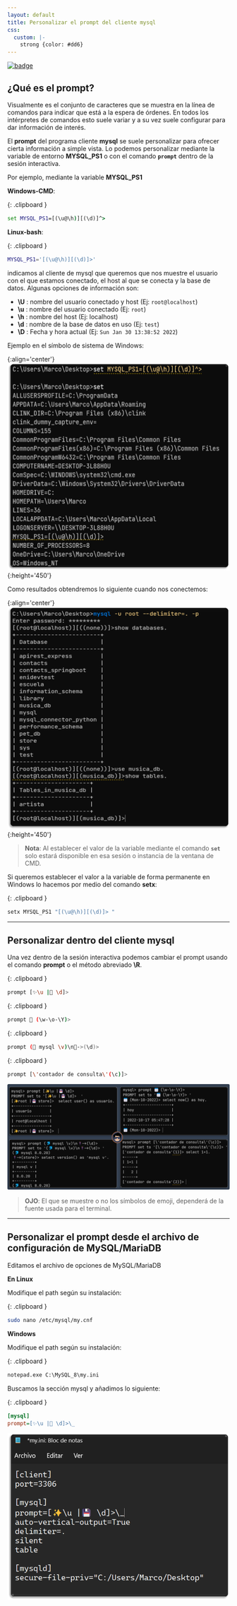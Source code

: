 ```yaml
---
layout: default
title: Personalizar el prompt del cliente mysql
css:
  custom: |-
    strong {color: #dd6}
---
```


[comment]: <> (Author: Marco Contreras Herrera)
[comment]: <> (Email: enidev911@gmail.com)

[![badge](https://img.shields.io/badge/mysql-%23000.svg?logo=mysql&logoColor=white)](../)


## ¿Qué es el prompt?

Visualmente es el conjunto de caracteres que se muestra en la línea de comandos para indicar que está a la espera de órdenes. En todos los intérpretes de comandos esto suele variar y a su vez suele configurar para dar información de interés.

El **prompt** del programa cliente **mysql** se suele personalizar para ofrecer cierta información a simple vista. Lo podemos personalizar mediante la variable de entorno **MYSQL_PS1** o con el comando **`prompt`** dentro de la sesión interactiva. 


Por ejemplo, mediante la variable **MYSQL_PS1** 

**Windows-CMD**:  

{: .clipboard }
```bat
set MYSQL_PS1=[(\u@\h)][(\d)]^> 
```

**Linux-bash**:

{: .clipboard }
```bash
MYSQL_PS1='[(\u@\h)][(\d)]>' 
```

indicamos al cliente de mysql que queremos que nos muestre el usuario con el que estamos conectado, el host al que se conecta y la base de datos. Algunas opciones de información son:

- **\\U** : nombre del usuario conectado y host (Ej: `root@localhost`)
- **\\u** : nombre del usuario conectado (Ej: `root`)
- **\\h** : nombre del host (Ej: localhost)
- **\\d** : nombre de la base de datos en uso (Ej: `test`)
- **\\D** : Fecha y hora actual (Ej: `Sun Jan 30 13:38:52 2022`)

Ejemplo en el símbolo de sistema de Windows:

{:align='center'}
![img set variables](assets/01.png){:height='450'}

Como resultados obtendremos lo siguiente cuando nos conectemos:  

{:align='center'}
![img - mysql prompt](assets/02.png){:height='450'}

>**Nota**: Al establecer el valor de la variable mediante el comando **`set`** solo estará disponible en esa sesión o instancia de la ventana de CMD.  


Si queremos establecer el valor a la variable de forma permanente en Windows lo hacemos por medio del comando **setx**:  

{: .clipboard }
```bat
setx MYSQL_PS1 "[(\u@\h)][(\d)]> "
```

---

## Personalizar dentro del cliente mysql

Una vez dentro de la sesión interactiva podemos cambiar el prompt usando el comando **prompt** o el método abreviado **\R**.  


{: .clipboard }
```bash
prompt [✨\u |💾 \d]> 
```

{: .clipboard }
```bash
prompt 📅 (\w-\o-\Y)> 
```

{: .clipboard }
```bash
prompt (🐬 mysql \v)\n🔌->(\d)>
```

{: .clipboard }
```bash
prompt [\'contador de consulta\'(\c)]> 
```

![img - set prompt](assets/04.png)

> **OJO**: El que se muestre o no los símbolos de emoji, dependerá de la fuente usada para el terminal.

---

<a name="personalizar-desde-archivo"></a>
## Personalizar el prompt desde el archivo de configuración de MySQL/MariaDB

Editamos el archivo de opciones de MySQL/MariaDB

**En Linux** 

Modifique el path según su instalación:

{: .clipboard }
```bash
sudo nano /etc/mysql/my.cnf
```

**Windows**

Modifique el path según su instalación:

{: .clipboard }
```cmd
notepad.exe C:\MySQL_8\my.ini
```

Buscamos la sección mysql y añadimos lo siguiente:  

{: .clipboard }
```ini
[mysql]
prompt=[✨\u |💾 \d]>\_
```

![set archivo de opciones](assets/03.png)




